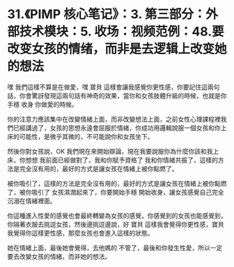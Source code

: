# 31.《PIMP 核心笔记》：3. 第三部分：外部技术模块：5. 收场：视频范例：48.要改变女孩的情绪，而非是去逻辑上改变她的想法

嘿 我們這樣不算是在做愛，嘿 寶貝 這樣會讓我感覺你更性感，你要記住這兩句話，你會驚訝發現這兩句話有神奇的效果，當你和女孩肢體升級的時候，也就是你手穩 收身 你做愛的時候。

你的注意力應該集中在改變情緒上面，而非改變想法上面，之前女性心理課程裡我們已經講過了，女孩的思想永遠會屈服於情緒，你成功用邏輯說服一個女孩和你上床的可能性，是微乎其微的，不可能說你和女孩坐下。

然後你對女孩說，OK 我們現在來開始辯論，現在我要說服你為什麼你該和我上床，你想想 我前面已經做對了，我和你賦予資格了 我和你情緒共振了，這樣的方法是完全沒有用的，最好的方式是讓女孩在情緒上被你點燃了。

被你吸引了，這樣的方法是完全沒有用的，最好的方式是讓女孩在情緒上被你點燃了，被你吸引了 女孩濕潤起來了，你要開始手穩 開始收身，讓女孩感覺自己完全沉溺在情緒裡面。

你這種進入性愛的感覺也會最終轉變為女孩的感覺，你感覺到的女孩也能感覺到，你隔著衣服去挑逗女孩，然後邊挑逗邊說，好 寶貝 這樣我會覺得你更性感，寶貝 我覺得你這樣更性感，那麼女孩也會進入這樣的狀態。

她在情緒上面，最後她會覺得，去他媽的 不管了，最後和你發生性愛，所以一定要去改變女孩的情緒，而非她的想法。